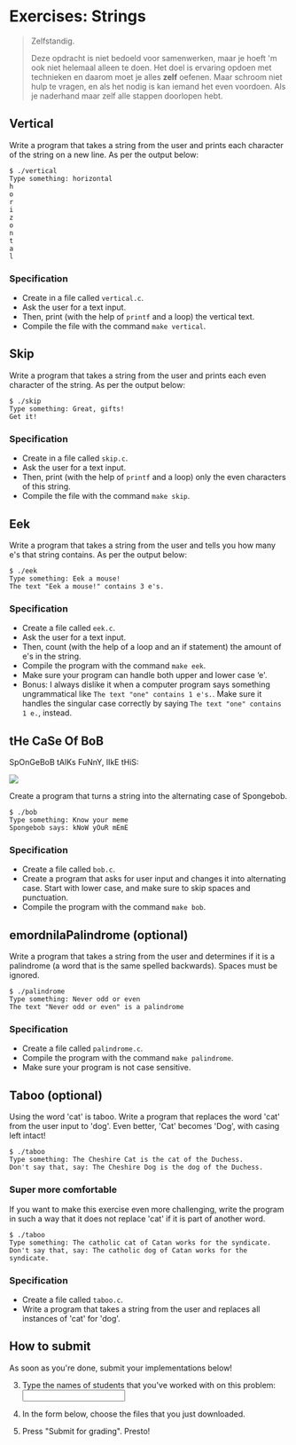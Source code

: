 # Exercises: Strings

> Zelfstandig.
>
> Deze opdracht is niet bedoeld voor samenwerken, maar je hoeft 'm ook niet helemaal alleen te doen. Het doel is ervaring opdoen met technieken en daarom moet je alles **zelf** oefenen. Maar schroom niet hulp te vragen, en als het nodig is kan iemand het even voordoen. Als je naderhand maar zelf alle stappen doorlopen hebt.

## Vertical

Write a program that takes a string from the user and prints each character of the string on a new line. As per the output below:

    $ ./vertical
    Type something: horizontal
    h
    o
    r
    i
    z
    o
    n
    t
    a
    l

### Specification

- Create in a file called `vertical.c`.
- Ask the user for a text input.
- Then, print (with the help of `printf` and a loop) the vertical text.
- Compile the file with the command `make vertical`.

## Skip

Write a program that takes a string from the user and prints each even character of the string. As per the output below:

    $ ./skip
    Type something: Great, gifts!
    Get it!

### Specification

- Create in a file called `skip.c`.
- Ask the user for a text input.
- Then, print (with the help of `printf` and a loop) only the even characters of this string.
- Compile the file with the command `make skip`.

## Eek

Write a program that takes a string from the user and tells you how many e's that string contains. As per the output below:

    $ ./eek
    Type something: Eek a mouse!
    The text "Eek a mouse!" contains 3 e's.

### Specification

- Create a file called `eek.c`.
- Ask the user for a text input.
- Then, count (with the help of a loop and an if statement) the amount of e's in the string.
- Compile the program with the command `make eek`.
- Make sure your program can handle both upper and lower case ‘e'.
- Bonus: I always dislike it when a computer program says something ungrammatical like `The text "one" contains 1 e's.`. Make sure it handles the singular case correctly by saying `The text "one" contains 1 e.`, instead.

## tHe CaSe Of BoB

SpOnGeBoB tAlKs FuNnY, lIkE tHiS:

![](bob.jpg)

Create a program that turns a string into the alternating case of Spongebob.

    $ ./bob
    Type something: Know your meme
    Spongebob says: kNoW yOuR mEmE

### Specification

- Create a file called `bob.c`.
- Create a program that asks for user input and changes it into alternating case. Start with lower case, and make sure to skip spaces and punctuation.
- Compile the program with the command `make bob`.

## emordnilaPalindrome (optional)

Write a program that takes a string from the user and determines if it is a palindrome (a word that is the same spelled backwards). Spaces must be ignored.

    $ ./palindrome
    Type something: Never odd or even
    The text "Never odd or even" is a palindrome

### Specification

- Create a file called `palindrome.c`.
- Compile the program with the command `make palindrome`.
- Make sure your program is not case sensitive.

## Taboo (optional)

Using the word 'cat' is taboo. Write a program that replaces the word 'cat' from the user input to 'dog'. Even better, 'Cat' becomes 'Dog', with casing left intact!

    $ ./taboo
    Type something: The Cheshire Cat is the cat of the Duchess.
    Don't say that, say: The Cheshire Dog is the dog of the Duchess.

### Super more comfortable

If you want to make this exercise even more challenging, write the program in such a way that it does not replace 'cat' if it is part of another word.

    $ ./taboo
    Type something: The catholic cat of Catan works for the syndicate.
    Don't say that, say: The catholic dog of Catan works for the syndicate.

### Specification

- Create a file called `taboo.c`.
- Write a program that takes a string from the user and replaces all instances of 'cat' for 'dog'.

## How to submit

As soon as you're done, submit your implementations below!

3. Type the names of students that you've worked with on this problem: <input name="form[samen]" type="text" required>

4. In the form below, choose the files that you just downloaded.

5. Press "Submit for grading". Presto!
